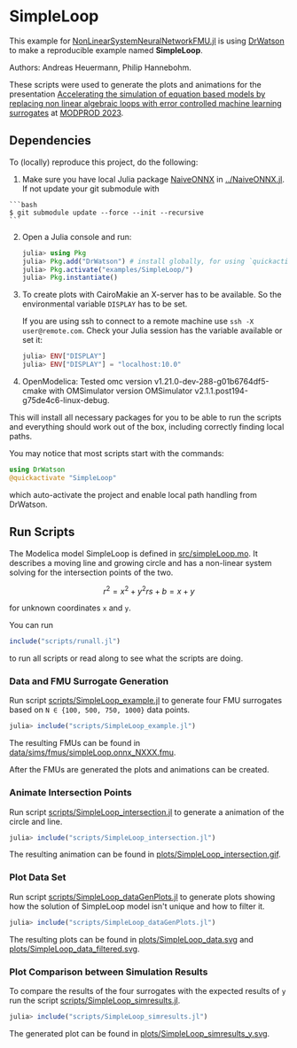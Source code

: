 # SimpleLoop

This example for
[NonLinearSystemNeuralNetworkFMU.jl](https://github.com/AnHeuermann/NonLinearSystemNeuralNetworkFMU.jl)
is using [DrWatson](https://juliadynamics.github.io/DrWatson.jl/stable/) to make a
reproducible example named **SimpleLoop**.

Authors: Andreas Heuermann, Philip Hannebohm.

These scripts were used to generate the plots and animations for the presentation
[Accelerating the simulation of equation based models by replacing non linear algebraic
loops with error controlled machine learning surrogates](https://modprodblog.wordpress.com/modprod-2023/)
at
[MODPROD 2023](https://modprodblog.wordpress.com/).

## Dependencies

To (locally) reproduce this project, do the following:

  1. Make sure you have local Julia package
    [NaiveONNX](https://github.com/AnHeuermann/NaiveONNX.jl) in [../NaiveONNX.jl](../NaiveONNX.jl).
    If not update your git submodule with

    ```bash
    $ git submodule update --force --init --recursive
    ```

  2. Open a Julia console and run:

     ```julia
     julia> using Pkg
     julia> Pkg.add("DrWatson") # install globally, for using `quickactivate`
     julia> Pkg.activate("examples/SimpleLoop/")
     julia> Pkg.instantiate()
     ```

  3. To create plots with CairoMakie an X-server has to be available.
     So the environmental variable `DISPLAY` has to be set.

     If you are using ssh to
     connect to a remote machine use `ssh -X user@remote.com`.
     Check your Julia session has the variable available or set it:
     ```julia
     julia> ENV["DISPLAY"]
     julia> ENV["DISPLAY"] = "localhost:10.0"
     ```

  4. OpenModelica: Tested omc version v1.21.0-dev-288-g01b6764df5-cmake
     with OMSimulator version OMSimulator v2.1.1.post194-g75de4c6-linux-debug.

This will install all necessary packages for you to be able to run the scripts and
everything should work out of the box, including correctly finding local paths.

You may notice that most scripts start with the commands:
```julia
using DrWatson
@quickactivate "SimpleLoop"
```
which auto-activate the project and enable local path handling from DrWatson.

## Run Scripts

The Modelica model SimpleLoop is defined in [src/simpleLoop.mo](src/simpleLoop.mo).
It describes a moving line and growing circle and has a non-linear system solving for the
intersection points of the two.

```math
r^2 = x^2 + y^2
rs + b = x + y
```

for unknown coordinates `x` and `y`.

You can run
```julia
include("scripts/runall.jl")
```

to run all scripts or read along to see what the scripts are doing.

### Data and FMU Surrogate Generation

Run script [scripts/SimpleLoop_example.jl](scripts/SimpleLoop_example.jl) to generate four
FMU surrogates based on `N ∈ {100, 500, 750, 1000}` data points.

```julia
julia> include("scripts/SimpleLoop_example.jl")
```

The resulting FMUs can be found in
[data/sims/fmus/simpleLoop.onnx_NXXX.fmu](data/sims/fmus/simpleLoop.onnx_N100.fmu).

After the FMUs are generated the plots and animations can be created.

### Animate Intersection Points

Run script [scripts/SimpleLoop_intersection.jl](scripts/SimpleLoop_intersection.jl]) to
generate a animation of the circle and line.

```julia
julia> include("scripts/SimpleLoop_intersection.jl")
```

The resulting animation can be found in
[plots/SimpleLoop_intersection.gif](plots/SimpleLoop_intersection.gif).

### Plot Data Set

Run script [scripts/SimpleLoop_dataGenPlots.jl](scripts/SimpleLoop_dataGenPlots.jl) to
generate plots showing how the solution of SimpleLoop model isn't unique and how to filter
it.

```julia
julia> include("scripts/SimpleLoop_dataGenPlots.jl")
```

The resulting plots can be found in [plots/SimpleLoop_data.svg](plots/SimpleLoop_data.svg)
and [plots/SimpleLoop_data_filtered.svg](plots/SimpleLoop_data_filtered.svg).

### Plot Comparison between Simulation Results

To compare the results of the four surrogates with the expected results of `y` run
the script [scripts/SimpleLoop_simresults.jl](scripts/SimpleLoop_simresults.jl).

```julia
julia> include("scripts/SimpleLoop_simresults.jl")
```

The generated plot can be found in
[plots/SimpleLoop_simresults_y.svg](plots/SimpleLoop_simresults_y.svg).

